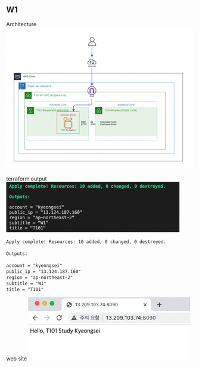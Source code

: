
## W1

Architecture
![img1](W1_20221016/img/W1_Architecture.png)

terraform output
![img1](W1_20221016/img/W1_tfoutputs.png)

```
Apply complete! Resources: 10 added, 0 changed, 0 destroyed.

Outputs:

account = "kyeongsei"
public_ip = "13.124.187.160"
region = "ap-northeast-2"
subtitle = "W1"
title = "T101"
```

web site
![img1](W1_20221016/img/W1_website.png)

